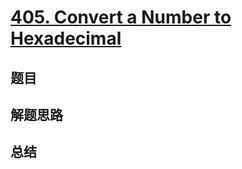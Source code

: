 # [405. Convert a Number to Hexadecimal](https://leetcode.com/problems/convert-a-number-to-hexadecimal/)

## 题目


## 解题思路


## 总结


